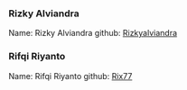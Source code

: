 ### Rizky Alviandra

Name: Rizky Alviandra
github: [Rizkyalviandra](https://github.com/rizkyalviandra)

### Rifqi Riyanto

Name: Rifqi Riyanto
github: [Rix77](https://github.com/CodeBlankID)
